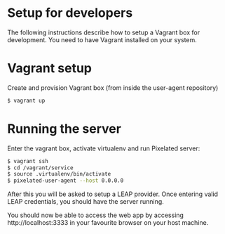  Setup for developers
=====================
The following instructions describe how to setup a Vagrant box for development. You need to have Vagrant installed on your system.

# Vagrant setup

Create and provision Vagrant box (from inside the user-agent repository)
```sh
$ vagrant up
```

# Running the server
Enter the vagrant box, activate virtualenv and run Pixelated server:
```sh
$ vagrant ssh
$ cd /vagrant/service
$ source .virtualenv/bin/activate
$ pixelated-user-agent --host 0.0.0.0
```

After this you will be asked to setup a LEAP provider. Once entering valid LEAP credentials, you should have the server running.

You should now be able to access the web app by accessing http://localhost:3333 in your favourite browser on your host machine.

